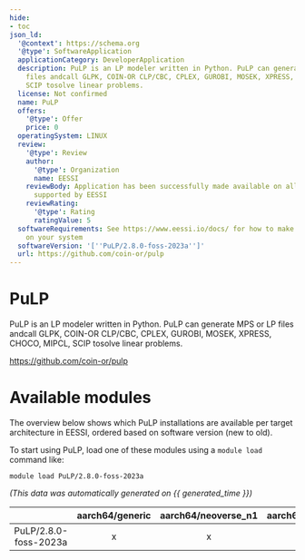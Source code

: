 ```yaml
---
hide:
- toc
json_ld:
  '@context': https://schema.org
  '@type': SoftwareApplication
  applicationCategory: DeveloperApplication
  description: PuLP is an LP modeler written in Python. PuLP can generate MPS or LP
    files andcall GLPK, COIN-OR CLP/CBC, CPLEX, GUROBI, MOSEK, XPRESS, CHOCO, MIPCL,
    SCIP tosolve linear problems.
  license: Not confirmed
  name: PuLP
  offers:
    '@type': Offer
    price: 0
  operatingSystem: LINUX
  review:
    '@type': Review
    author:
      '@type': Organization
      name: EESSI
    reviewBody: Application has been successfully made available on all architectures
      supported by EESSI
    reviewRating:
      '@type': Rating
      ratingValue: 5
  softwareRequirements: See https://www.eessi.io/docs/ for how to make EESSI available
    on your system
  softwareVersion: '[''PuLP/2.8.0-foss-2023a'']'
  url: https://github.com/coin-or/pulp
---
```


PuLP
====


PuLP is an LP modeler written in Python. PuLP can generate MPS or LP files andcall GLPK, COIN-OR CLP/CBC, CPLEX, GUROBI, MOSEK, XPRESS, CHOCO, MIPCL, SCIP tosolve linear problems.

https://github.com/coin-or/pulp
# Available modules


The overview below shows which PuLP installations are available per target architecture in EESSI, ordered based on software version (new to old).

To start using PuLP, load one of these modules using a `module load` command like:

```shell
module load PuLP/2.8.0-foss-2023a
```

*(This data was automatically generated on {{ generated_time }})*  

| |aarch64/generic|aarch64/neoverse_n1|aarch64/neoverse_v1|aarch64/nvidia|x86_64/generic|x86_64/amd/zen2|x86_64/amd/zen3|x86_64/amd/zen4|x86_64/intel/haswell|x86_64/intel/sapphirerapids|x86_64/intel/skylake_avx512|
| :---: | :---: | :---: | :---: | :---: | :---: | :---: | :---: | :---: | :---: | :---: | :---: |
|PuLP/2.8.0-foss-2023a|x|x|x|-|x|x|x|x|x|x|x|
